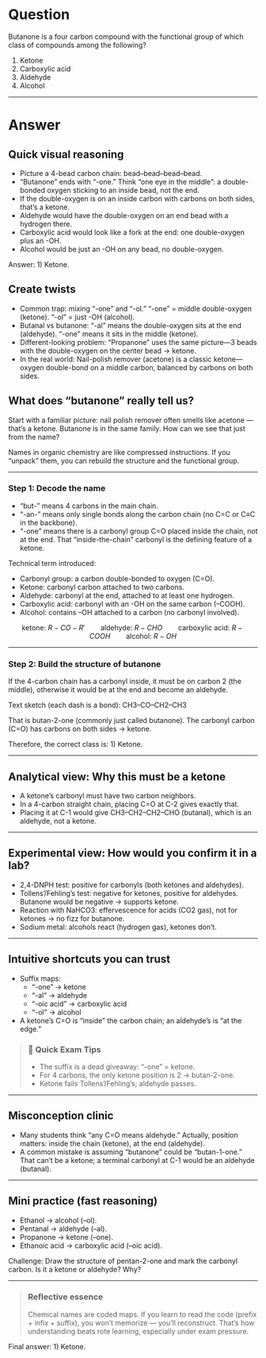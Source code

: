 # Question
Butanone is a four carbon compound with the functional group of which class of compounds among the following?  
   1) Ketone  
   2) Carboxylic acid  
   3) Aldehyde  
   4) Alcohol

---
# Answer

## Quick visual reasoning
- Picture a 4-bead carbon chain: bead–bead–bead–bead.
- “Butanone” ends with “-one.” Think “one eye in the middle”: a double-bonded oxygen sticking to an inside bead, not the end.
- If the double-oxygen is on an inside carbon with carbons on both sides, that’s a ketone.
- Aldehyde would have the double-oxygen on an end bead with a hydrogen there.
- Carboxylic acid would look like a fork at the end: one double-oxygen plus an -OH.
- Alcohol would be just an -OH on any bead, no double-oxygen.

Answer: 1) Ketone.

## Create twists
- Common trap: mixing “-one” and “-ol.” “-one” = middle double-oxygen (ketone). “-ol” = just -OH (alcohol).
- Butanal vs butanone: “-al” means the double-oxygen sits at the end (aldehyde). “-one” means it sits in the middle (ketone).
- Different-looking problem: “Propanone” uses the same picture—3 beads with the double-oxygen on the center bead → ketone.
- In the real world: Nail-polish remover (acetone) is a classic ketone—oxygen double-bond on a middle carbon, balanced by carbons on both sides.

## What does “butanone” really tell us?

Start with a familiar picture: nail polish remover often smells like acetone — that’s a ketone. Butanone is in the same family. How can we see that just from the name?

Names in organic chemistry are like compressed instructions. If you “unpack” them, you can rebuild the structure and the functional group.

---

### Step 1: Decode the name

- “but-” means 4 carbons in the main chain.
- “-an-” means only single bonds along the carbon chain (no C=C or C≡C in the backbone).
- “-one” means there is a carbonyl group C=O placed inside the chain, not at the end. That “inside-the-chain” carbonyl is the defining feature of a ketone.

Technical term introduced: 
- Carbonyl group: a carbon double-bonded to oxygen (C=O).
- Ketone: carbonyl carbon attached to two carbons.
- Aldehyde: carbonyl at the end, attached to at least one hydrogen.
- Carboxylic acid: carbonyl with an -OH on the same carbon (–COOH).
- Alcohol: contains –OH attached to a carbon (no carbonyl involved).

```math
\text{ketone: } R{-}CO{-}R' \qquad
\text{aldehyde: } R{-}CHO \qquad
\text{carboxylic acid: } R{-}COOH \qquad
\text{alcohol: } R{-}OH
```

---

### Step 2: Build the structure of butanone

If the 4-carbon chain has a carbonyl inside, it must be on carbon 2 (the middle), otherwise it would be at the end and become an aldehyde.

Text sketch (each dash is a bond):
CH3–CO–CH2–CH3

That is butan-2-one (commonly just called butanone). The carbonyl carbon (C=O) has carbons on both sides → ketone.

Therefore, the correct class is: 1) Ketone.

---

## Analytical view: Why this must be a ketone

- A ketone’s carbonyl must have two carbon neighbors.
- In a 4-carbon straight chain, placing C=O at C-2 gives exactly that.
- Placing it at C-1 would give CH3–CH2–CH2–CHO (butanal), which is an aldehyde, not a ketone.

---

## Experimental view: How would you confirm it in a lab?

- 2,4-DNPH test: positive for carbonyls (both ketones and aldehydes).
- Tollens’/Fehling’s test: negative for ketones, positive for aldehydes. Butanone would be negative → supports ketone.
- Reaction with NaHCO3: effervescence for acids (CO2 gas), not for ketones → no fizz for butanone.
- Sodium metal: alcohols react (hydrogen gas), ketones don’t.

---

## Intuitive shortcuts you can trust

- Suffix maps:
  - “-one” → ketone
  - “-al” → aldehyde
  - “-oic acid” → carboxylic acid
  - “-ol” → alcohol
- A ketone’s C=O is “inside” the carbon chain; an aldehyde’s is “at the edge.”

> ### 🧠 Quick Exam Tips
> - The suffix is a dead giveaway: “-one” = ketone.
> - For 4 carbons, the only ketone position is 2 → butan-2-one.
> - Ketone fails Tollens’/Fehling’s; aldehyde passes.

---

## Misconception clinic

- Many students think “any C=O means aldehyde.” Actually, position matters: inside the chain (ketone), at the end (aldehyde).
- A common mistake is assuming “butanone” could be “butan-1-one.” That can’t be a ketone; a terminal carbonyl at C-1 would be an aldehyde (butanal).

---

## Mini practice (fast reasoning)

- Ethanol → alcohol (–ol).
- Pentanal → aldehyde (–al).
- Propanone → ketone (–one).
- Ethanoic acid → carboxylic acid (–oic acid).

Challenge: Draw the structure of pentan-2-one and mark the carbonyl carbon. Is it a ketone or aldehyde? Why?

---

> ### Reflective essence
> Chemical names are coded maps. If you learn to read the code (prefix + infix + suffix), you won’t memorize — you’ll reconstruct. That’s how understanding beats rote learning, especially under exam pressure.

Final answer: 1) Ketone.